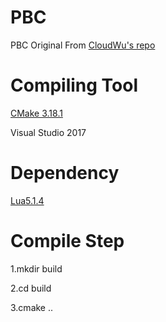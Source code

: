 # PBC
PBC Original From [CloudWu's repo](https://github.com/cloudwu/pbc "CloudWu")

# Compiling Tool

[CMake 3.18.1](https://cmake.org/ "CMake3.18.1")

Visual Studio 2017

# Dependency

[Lua5.1.4](https://github.com/BattleFireLTD/Lua5.1.4.git "Lua5.1.4")

# Compile Step

1.mkdir build

2.cd build

3.cmake ..